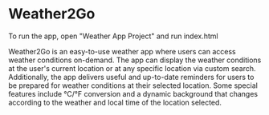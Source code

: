 # Weather2Go

To run the app, open "Weather App Project" and run index.html

Weather2Go is an easy-to-use weather app where users can access weather conditions on-demand. The app can display the weather conditions at the user's current location or at any specific location via custom search. Additionally, the app delivers useful and up-to-date reminders for users to be prepared for weather conditions at their selected location. Some special features include °C/°F conversion and a dynamic background that changes according to the weather and local time of the location selected.
